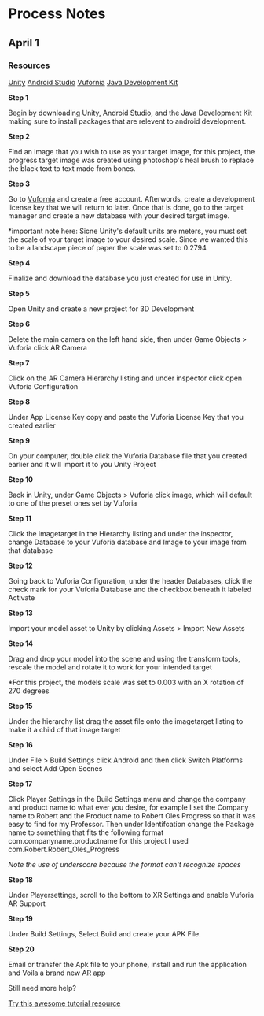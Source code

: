 # Process Notes #

## April 1 ##

### Resources ###

[Unity](https://unity3d.com/get-unity/download)
[Android Studio](https://developer.android.com/studio/index.html)
[Vufornia](https://www.vuforia.com/)
[Java Development Kit](http://www.oracle.com/technetwork/java/javase/downloads/jdk8-downloads-2133151.html)

**Step 1**

Begin by downloading Unity, Android Studio, and the Java Development Kit making sure to install packages that are relevent to android development. 

**Step 2**

Find an image that you wish to use as your target image, for this project, the progress target image was created using photoshop's heal brush to replace the black text to text made from bones.

**Step 3**

Go to [Vufornia](https://www.vuforia.com/) and create a free account. Afterwords, create a development license key that we will return to later. Once that is done, go to the target manager and create a new database with your desired target image. 

*important note here: Sicne Unity's default units are meters, you must set the scale of your target image to your desired scale. Since we wanted this to be a landscape piece of paper the scale was set to 0.2794

**Step 4** 

Finalize and download the database you just created for use in Unity.

**Step 5**

Open Unity and create a new project for 3D Development

**Step 6**

Delete the main camera on the left hand side, then under Game Objects > Vuforia click AR Camera

**Step 7**

Click on the AR Camera Hierarchy listing and under inspector click open Vuforia Configuration

**Step 8**

Under App License Key copy and paste the Vuforia License Key that you created earlier

**Step 9**

On your computer, double click the Vuforia Database file that you created earlier and it will import it to you Unity Project

**Step 10**

Back in Unity, under Game Objects > Vuforia click image, which will default to one of the preset ones set by Vuforia

**Step 11**

Click the imagetarget in the Hierarchy listing and under the inspector, change Database to your Vuforia database and Image to your image from that database

**Step 12**

Going back to Vuforia Configuration, under the header Databases, click the check mark for your Vuforia Database and the checkbox beneath it labeled Activate

**Step 13**

Import your model asset to Unity by clicking Assets > Import New Assets

**Step 14**

Drag and drop your model into the scene and using the transform tools, rescale the model and rotate it to work for your intended target

*For this project, the models scale was set to 0.003 with an X rotation of 270 degrees

**Step 15**

Under the hierarchy list drag the asset file onto the imagetarget listing to make it a child of that image target

**Step 16**

Under File > Build Settings click Android and then click Switch Platforms and select Add Open Scenes

**Step 17**

Click Player Settings in the Build Settings menu and change the company and product name to what ever you desire, for example I set the Company name to Robert and the Product name to Robert Oles Progress so that it was easy to find for my Professor. Then under Identifcation change the Package name to something that fits the following format com.companyname.productname for this project I used com.Robert.Robert_Oles_Progress

*Note the use of underscore because the format can't recognize spaces*

**Step 18**

Under Playersettings, scroll to the bottom to XR Settings and enable Vuforia AR Support

**Step 19**

Under Build Settings, Select Build and create your APK File.

**Step 20**

Email or transfer the Apk file to your phone, install and run the application and Voila a brand new AR app

Still need more help? 

[Try this awesome tutorial resource](https://www.youtube.com/watch?v=MtiUx_szKbI) 
